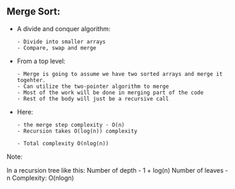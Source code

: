 ## Merge Sort:


- A divide and conquer algorithm:

      - Divide into smaller arrays
      - Compare, swap and merge

- From a top level:
      
      - Merge is going to assume we have two sorted arrays and merge it togehter.
      - Can utilize the two-pointer algorithm to merge
      - Most of the work will be done in merging part of the code
      - Rest of the body will just be a recursive call


- Here:

      - the merge step complexity - O(n)
      - Recursion takes O(log(n)) complexity

      - Total complexity O(nlog(n))
      
Note:

  In a recursion tree like this:
          Number of depth - 1 + log(n)
          Number of leaves - n
          Complexity: O(nlogn)
    
